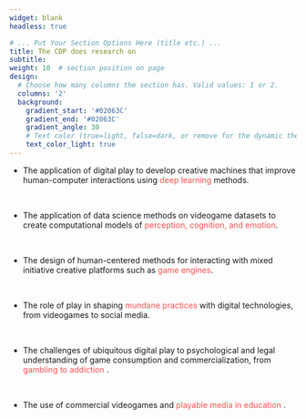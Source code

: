 ```yaml
---
widget: blank
headless: true

# ... Put Your Section Options Here (title etc.) ...
title: The CDP does research on
subtitle:
weight: 10  # section position on page
design:
  # Choose how many columns the section has. Valid values: 1 or 2.
  columns: '2'
  background:
    gradient_start: '#02063C'
    gradient_end: '#02063C'
    gradient_angle: 30
    # Text color (true=light, false=dark, or remove for the dynamic theme color).
    text_color_light: true
---
```

*  The application of digital play to develop creative machines that improve human-computer interactions using <span style="color: #FF4E4E">deep learning</span> methods.

<br />

* The application of data science methods on videogame datasets to create computational models of <span style="color: #FF4E4E">perception, cognition, and emotion</span>.

<br />

* The design of human-centered methods for interacting with mixed initiative creative platforms such as <span style="color: #FF4E4E">game engines</span>.

<br />

* The role of play in shaping  <span style="color: #FF4E4E">mundane practices</span> with digital technologies, from videogames to social media.

<br />

* The challenges of ubiquitous digital play to psychological and legal understanding of game consumption and commercialization, from <span style="color: #FF4E4E"> gambling to addiction </span>.

<br />

* The use of commercial videogames and <span style="color: #FF4E4E"> playable media in education </span>.

